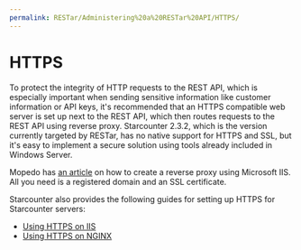 ```yaml
---
permalink: RESTar/Administering%20a%20RESTar%20API/HTTPS/
---
```


# HTTPS

To protect the integrity of HTTP requests to the REST API, which is especially important when sending sensitive information like customer information or API keys, it's recommended that an HTTPS compatible web server is set up next to the REST API, which then routes requests to the REST API using reverse proxy. Starcounter 2.3.2, which is the version currently targeted by RESTar, has no native support for HTTPS and SSL, but it's easy to implement a secure solution using tools already included in Windows Server.

Mopedo has [an article](../../../Mopedo%20DSP/Administration%20guides/IIS%20reverse%20proxy%20setup%20guide) on how to create a reverse proxy using Microsoft IIS. All you need is a registered domain and an SSL certificate.

Starcounter also provides the following guides for setting up HTTPS for Starcounter servers:

- [Using HTTPS on IIS](https://docs.starcounter.io/guides/working-with-starcounter/using-https-on-iis)
- [Using HTTPS on NGINX](https://docs.starcounter.io/guides/working-with-starcounter/using-https-on-nginx)
